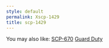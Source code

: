 ```yaml
---
style: default
permalink: Xscp-1429
title: scp-1429
---
```

You may also like:
[SCP-670](http://scp-wiki.net/scp-670)
[Guard Duty](http://scp-wiki.net/guard-duty)
